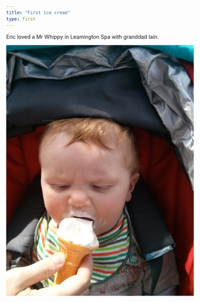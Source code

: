 ```yaml
---
title: "First ice cream"
type: first
---
```


Eric loved a Mr Whippy in Leamington Spa with granddad Iain.

![Ice cream](img/photos/2014-05-04-ice-cream.jpg)